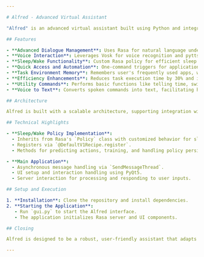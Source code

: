 ```yaml
---

# Alfred - Advanced Virtual Assistant

"Alfred" is an advanced virtual assistant built using Python and integrates technologies such as Rasa, Vosk, pyttsx3, and PyQt5. Designed to enhance workflow efficiency and streamline user interactions through voice and command, Alfred offers a suite of features to handle daily digital tasks efficiently.

## Features

- **Advanced Dialogue Management**: Uses Rasa for natural language understanding and dialogue management.
- **Voice Interaction**: Leverages Vosk for voice recognition and pyttsx3 for voice responses, enabling immersive interactions.
- **Sleep/Wake Functionality**: Custom Rasa policy for efficient sleep mode activation; wakes up with a specific voice command.
- **Quick Access and Automation**: One-command triggers for applications and websites, smart caching for faster re-access, and automatic setup of task environments.
- **Task Environment Memory**: Remembers user's frequently used apps, websites, and their configurations, auto-loading them as required.
- **Efficiency Enhancements**: Reduces task execution time by 30% and improves workflow efficiency by 20%.
- **Utility Commands**: Performs basic functions like telling time, switching tabs/windows, taking screenshots, fetching news, managing PC power, and more.
- **Voice to Text**: Converts spoken commands into text, facilitating hands-free operation.

## Architecture

Alfred is built with a scalable architecture, supporting integration with advanced AI/ML models for future enhancements focusing on automation and user-centric efficiency.

## Technical Highlights

- **Sleep/Wake Policy Implementation**:
  - Inherits from Rasa's `Policy` class with customized behavior for sleep/wake functionality.
  - Registers via `@DefaultV1Recipe.register`.
  - Methods for predicting actions, training, and handling policy persistence.

- **Main Application**:
  - Asynchronous message handling via `SendMessageThread`.
  - UI setup and interaction handling using PyQt5.
  - Server interaction for processing and responding to user inputs.

## Setup and Execution

1. **Installation**: Clone the repository and install dependencies.
2. **Starting the Application**:
   - Run `gui.py` to start the Alfred interface.
   - The application initializes Rasa server and UI components.

## Closing

Alfred is designed to be a robust, user-friendly assistant that adapts to the user's needs, improving over time with each interaction. Perfect for individuals looking for an efficient way to manage digital tasks through voice interaction.

---
```

